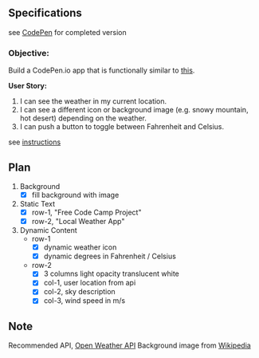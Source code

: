 ## Specifications

see [CodePen](http://codepen.io/gracen/full/mRJOvV/) for completed version


### Objective:
Build a CodePen.io app that is functionally similar to [this](http://codepen.io/FreeCodeCamp/full/bELRjV).

**User Story:**  

1. I can see the weather in my current location.
2. I can see a different icon or background image (e.g. snowy mountain, hot desert) depending on the weather.
3. I can push a button to toggle between Fahrenheit and Celsius.

see [instructions](https://www.freecodecamp.com/challenges/build-a-random-quote-machine)


## Plan
1. Background
    - [X] fill background with image
2. Static Text
    - [X] row-1, "Free Code Camp Project"
    - [X] row-2, "Local Weather App"
3. Dynamic Content
    - row-1
        - [X] dynamic weather icon
        - [X] dynamic degrees in Fahrenheit / Celsius
    - row-2
        - [X] 3 columns light opacity translucent white
        - [X] col-1, user location from api
        - [X] col-2, sky description
        - [X] col-3, wind speed in m/s

## Note
Recommended API, [Open Weather API](https://openweathermap.org/current#geo)
Background image from [Wikipedia](https://en.wikipedia.org/wiki/Cloud#/media/File:Nacreous_clouds_Antarctica.jpg)
